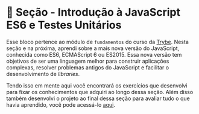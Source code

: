 # :paperclip: Seção - Introdução à JavaScript ES6 e Testes Unitários

Esse bloco pertence ao módulo de `fundamentos` do curso da [Trybe](https://www.betrybe.com/). Nesta seção e na próxima, aprendi sobre a mais nova versão do JavaScript, conhecida como ES6, ECMAScript 6 ou ES2015. Essa nova versão tem objetivos de ser uma linguagem melhor para construir aplicações complexas, resolver problemas antigos do JavaScript e facilitar o desenvolvimento de _libraries_.

Tendo isso em mente aqui você encontrará os exercícios que desenvolvi para fixar os conhecimentos que adquiri ao longo dessa seção. Além disso também desenvolvi o projeto ao final dessa seção para avaliar tudo o que havia aprendido, você pode acessá-lo [aqui](https://github.com/tryber/sd-026-b-project-js-unit-tests/pull/57).
